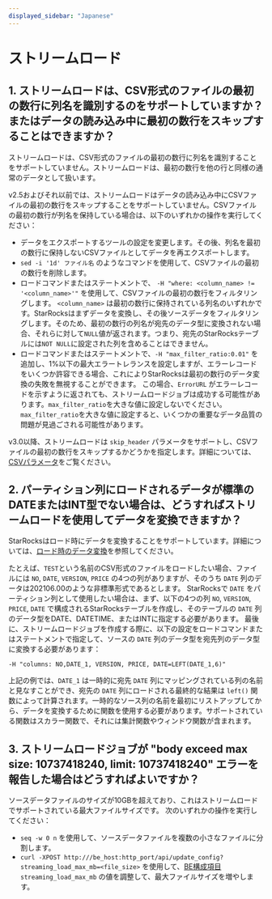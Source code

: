 ```yaml
---
displayed_sidebar: "Japanese"
---
```


# ストリームロード

## 1. ストリームロードは、CSV形式のファイルの最初の数行に列名を識別するのをサポートしていますか？またはデータの読み込み中に最初の数行をスキップすることはできますか？

ストリームロードは、CSV形式のファイルの最初の数行に列名を識別することをサポートしていません。ストリームロードは、最初の数行を他の行と同様の通常のデータとして扱います。

v2.5およびそれ以前では、ストリームロードはデータの読み込み中にCSVファイルの最初の数行をスキップすることをサポートしていません。CSVファイルの最初の数行が列名を保持している場合は、以下のいずれかの操作を実行してください：

- データをエクスポートするツールの設定を変更します。その後、列名を最初の数行に保持しないCSVファイルとしてデータを再エクスポートします。
- `sed -i '1d' ファイル名` のようなコマンドを使用して、CSVファイルの最初の数行を削除します。
- ロードコマンドまたはステートメントで、 `-H "where: <column_name> != '<column_name>'"` を使用して、CSVファイルの最初の数行をフィルタリングします。 `<column_name>` は最初の数行に保持されている列名のいずれかです。StarRocksはまずデータを変換し、その後ソースデータをフィルタリングします。そのため、最初の数行の列名が宛先のデータ型に変換されない場合、それらに対して`NULL`値が返されます。つまり、宛先のStarRocksテーブルには`NOT NULL`に設定された列を含めることはできません。
- ロードコマンドまたはステートメントで、`-H "max_filter_ratio:0.01"` を追加し、1%以下の最大エラートレランスを設定しますが、エラーレコードをいくつか許容できる場合、これによりStarRocksは最初の数行のデータ変換の失敗を無視することができます。 この場合、`ErrorURL` がエラーレコードを示すように返されても、ストリームロードジョブは成功する可能性があります。`max_filter_ratio`を大きな値に設定しないでください。`max_filter_ratio`を大きな値に設定すると、いくつかの重要なデータ品質の問題が見過ごされる可能性があります。

v3.0以降、ストリームロードは `skip_header` パラメータをサポートし、CSVファイルの最初の数行をスキップするかどうかを指定します。詳細については、[CSVパラメータ](../../sql-reference/sql-statements/data-manipulation/STREAM_LOAD.md#csv-parameters)をご覧ください。

## 2. パーティション列にロードされるデータが標準のDATEまたはINT型でない場合は、どうすればストリームロードを使用してデータを変換できますか？

StarRocksはロード時にデータを変換することをサポートしています。詳細については、[ロード時のデータ変換](../../loading/Etl_in_loading.md)を参照してください。

たとえば、`TEST`という名前のCSV形式のファイルをロードしたい場合、ファイルには `NO`, `DATE`, `VERSION`, `PRICE` の4つの列がありますが、そのうち `DATE` 列のデータは202106.00のような非標準形式であるとします。 StarRocksで `DATE` をパーティション列として使用したい場合は、まず、以下の4つの列 `NO`, `VERSION`, `PRICE`, `DATE` で構成されるStarRocksテーブルを作成し、そのテーブルの `DATE` 列のデータ型をDATE、DATETIME、またはINTに指定する必要があります。 最後に、ストリームロードジョブを作成する際に、以下の設定をロードコマンドまたはステートメントで指定して、ソースの `DATE` 列のデータ型を宛先列のデータ型に変換する必要があります：

```Plain
-H "columns: NO,DATE_1, VERSION, PRICE, DATE=LEFT(DATE_1,6)"
```

上記の例では、`DATE_1` は一時的に宛先 `DATE` 列にマッピングされている列の名前と見なすことができ、宛先の `DATE` 列にロードされる最終的な結果は `left()` 関数によって計算されます。一時的なソース列の名前を最初にリストアップしてから、データを変換するために関数を使用する必要があります。サポートされている関数はスカラー関数で、それには集計関数やウィンドウ関数が含まれます。

## 3. ストリームロードジョブが "body exceed max size: 10737418240, limit: 10737418240" エラーを報告した場合はどうすればよいですか？

ソースデータファイルのサイズが10GBを超えており、これはストリームロードでサポートされている最大ファイルサイズです。 次のいずれかの操作を実行してください：

- `seq -w 0 n` を使用して、ソースデータファイルを複数の小さなファイルに分割します。
- `curl -XPOST http:///be_host:http_port/api/update_config?streaming_load_max_mb=<file_size>` を使用して、[BE構成項目](../../administration/Configuration.md#configure-be-dynamic-parameters) `streaming_load_max_mb` の値を調整して、最大ファイルサイズを増やします。